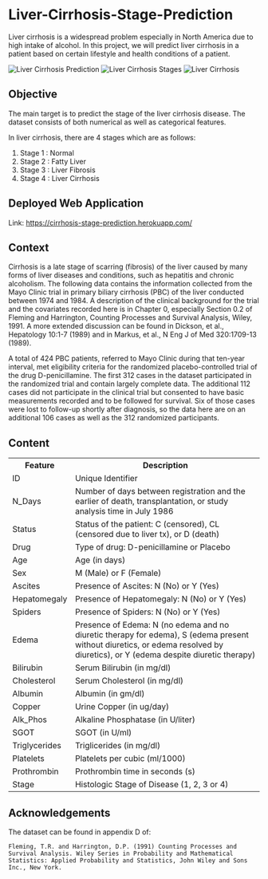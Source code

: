 # Liver-Cirrhosis-Stage-Prediction

<p>Liver cirrhosis is a widespread problem especially in North America due to high intake of alcohol. In this project, we will predict liver cirrhosis in a patient based on certain lifestyle and health conditions of a patient.</p>

![Liver Cirrhosis Prediction](https://guires.uk/newsroom/wp-content/uploads/2019/11/Predicting-Liver-Disease.jpg)
![Liver Cirrhosis Stages](https://d3i71xaburhd42.cloudfront.net/20af2ad24625beee1ef72db51991693ac327cafc/1-Figure1-1.png)
![Liver Cirrhosis](https://storage.googleapis.com/kaggle-datasets-images/1508604/2492013/6d386c31b15dfe79f78ccb52084e2100/dataset-cover.jpg?t=2021-08-02-15-24-05)

## Objective

<p>The main target is to predict the stage of the liver cirrhosis disease. The dataset consists of both numerical as well as categorical features.</p>

<p>In liver cirrhosis, there are 4 stages which are as follows:</p>
<ol>
  <li>Stage 1 : Normal</li>
  <li>Stage 2 : Fatty Liver</li>
  <li>Stage 3 : Liver Fibrosis</li>
  <li>Stage 4 : Liver Cirrhosis</li>
</ol>

## Deployed Web Application

Link: https://cirrhosis-stage-prediction.herokuapp.com/

## Context

<p>Cirrhosis is a late stage of scarring (fibrosis) of the liver caused by many forms of liver diseases and conditions, such as hepatitis and chronic alcoholism. The following data contains the information collected from the Mayo Clinic trial in primary biliary cirrhosis (PBC) of the liver conducted between 1974 and 1984. A description of the clinical background for the trial and the covariates recorded here is in Chapter 0, especially Section 0.2 of Fleming and Harrington, Counting
Processes and Survival Analysis, Wiley, 1991. A more extended discussion can be found in Dickson, et al., Hepatology 10:1-7 (1989) and in Markus, et al., N Eng J of Med 320:1709-13 (1989).</p>

<p>A total of 424 PBC patients, referred to Mayo Clinic during that ten-year interval, met eligibility criteria for the randomized placebo-controlled trial of the drug D-penicillamine. The first 312 cases in the dataset participated in the randomized trial and contain largely complete data. The additional 112 cases did not participate in the clinical trial but consented to have basic measurements recorded and to be followed for survival. Six of those cases were lost to follow-up shortly after diagnosis, so the data here are on an additional 106 cases as well as the 312 randomized participants.</p>

## Content

<table>
  <tr>
    <th><b>Feature</b></th>
    <th><b>Description</b></th>
  </tr>
  <tr>
    <td>ID</td>
    <td>Unique Identifier</td>
  </tr>
  <tr>
    <td>N_Days</td>
    <td>Number of days between registration and the earlier of death, transplantation, or study analysis time in July 1986</td>
  </tr>
  <tr>
    <td>Status</td>
    <td>Status of the patient: C (censored), CL (censored due to liver tx), or D (death)</td>
  </tr>
  <tr>
    <td>Drug</td>
    <td>Type of drug: D-penicillamine or Placebo</td>
  </tr>
  <tr>
    <td>Age</td>
    <td>Age (in days)</td>
  </tr>
  <tr>
    <td>Sex</td>
    <td>M (Male) or F (Female)</td>
  </tr>
  <tr>
    <td>Ascites</td>
    <td>Presence of Ascites: N (No) or Y (Yes)</td>
  </tr>
  <tr>
    <td>Hepatomegaly</td>
    <td>Presence of Hepatomegaly: N (No) or Y (Yes)</td>
  </tr>
  <tr>
    <td>Spiders</td>
    <td>Presence of Spiders: N (No) or Y (Yes)</td>
  </tr>
  <tr>
    <td>Edema</td>
    <td>Presence of Edema: N (no edema and no diuretic therapy for edema), S (edema present without diuretics, or edema resolved by diuretics), or Y (edema despite diuretic therapy)</td>
  </tr>
  <tr>
    <td>Bilirubin</td>
    <td>Serum Bilirubin (in mg/dl)</td>
  </tr>
  <tr>
    <td>Cholesterol</td>
    <td>Serum Cholesterol (in mg/dl)</td>
  </tr>
  <tr>
    <td>Albumin</td>
    <td>Albumin (in gm/dl)</td>
  </tr>
  <tr>
    <td>Copper</td>
    <td>Urine Copper (in ug/day)</td>
  </tr>
  <tr>
    <td>Alk_Phos</td>
    <td>Alkaline Phosphatase (in U/liter)</td>
  </tr>
  <tr>
    <td>SGOT</td>
    <td>SGOT (in U/ml)</td>
  </tr>
  <tr>
    <td>Triglycerides</td>
    <td>Triglicerides (in mg/dl)</td>
  </tr>
  <tr>
    <td>Platelets</td>
    <td>Platelets per cubic (ml/1000)</td>
  </tr>
  <tr>
    <td>Prothrombin</td>
    <td>Prothrombin time in seconds (s)</td>
  </tr>
  <tr>
    <td>Stage</td>
    <td>Histologic Stage of Disease (1, 2, 3 or 4)</td>
  </tr>
</table>

## Acknowledgements

<p>The dataset can be found in appendix D of:</p>

    Fleming, T.R. and Harrington, D.P. (1991) Counting Processes and Survival Analysis. Wiley Series in Probability and Mathematical Statistics: Applied Probability and Statistics, John Wiley and Sons Inc., New York.
